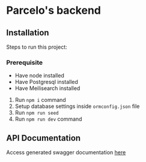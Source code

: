 # Parcelo's backend

## Installation
Steps to run this project:

### Prerequisite
- Have node installed
- Have Postgresql installed
- Have Meilisearch installed

1. Run `npm i` command
2. Setup database settings inside `ormconfig.json` file
3. Run `npm run seed`
4. Run `npm run dev` command

## API Documentation
Access generated swagger documentation [here](http://localhost:3000/documentation)
